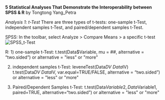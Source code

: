 **5 Statistical Analyses That Demonstrate the Interoperability between SPSS & R**
by Tongtong Yang_Petra


*Analysis 1: t-Test*
There are three types of t-tests: one-sample t-Test, independent samples t-Test, and paired/dependent samples t-Test.

SPSS: In the toolbar, select Analyze > Compare Means > a specific t-test
![SPSS_t-Test](https://github.com/petrayang2002/InterStatHub/assets/155834271/315baa07-0bfb-4abb-9186-7614a0f5e1ea)

R: 1) one-sample t-Test: 
      t.test(Data$Variable, mu = ##, alternative = “two.sided”)
or alternative = "less" or "more"

   2) independent samples t-Test: 
      leveneTest(Data$DV~Data$IV)
      t.test(Data$DV~Data$IV, var.equal=TRUE/FALSE, alternative = “two.sided”)
or alternative = "less" or "more"

   3) Paired/Dependent Samples t-Test:
      t.test(Data$Variable2, Data$Variable1, paired=TRUE, alternative=“two.sided”)
or alternative = "less" or "more"

